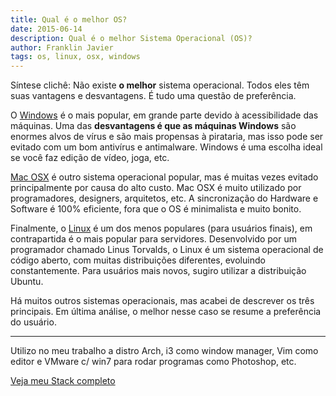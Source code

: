 ```yaml
---
title: Qual é o melhor OS?
date: 2015-06-14
description: Qual é o melhor Sistema Operacional (OS)?
author: Franklin Javier
tags: os, linux, osx, windows
---
```


Síntese clichê: Não existe **o melhor** sistema operacional. 
Todos eles têm suas vantagens e desvantagens. 
É tudo uma questão de preferência.

O [Windows](/tags/windows.html) é o mais popular, em grande parte devido 
à acessibilidade das máquinas. 
Uma das **desvantagens é que as máquinas Windows** 
são enormes alvos de vírus e são mais propensas à pirataria, 
mas isso pode ser evitado com um bom antivírus e antimalware. 
Windows é uma escolha ideal se você faz edição de vídeo, joga, etc.

[Mac OSX](/tags/osx.html) é outro sistema operacional popular, 
mas é muitas vezes evitado principalmente por causa do alto custo.
Mac OSX é muito utilizado por programadores, designers, arquitetos, etc. 
A sincronização do Hardware e Software é 100% eficiente, 
fora que o OS é minimalista e muito bonito.

Finalmente, o [Linux](/tags/linux.html) é um dos menos populares (para usuários finais), 
em contrapartida é o mais popular para servidores. 
Desenvolvido por um programador chamado Linus Torvalds, 
o Linux é um sistema operacional de código aberto, 
com muitas distribuições diferentes, evoluindo constantemente. 
Para usuários mais novos, sugiro utilizar a distribuição Ubuntu. 

Há muitos outros sistemas operacionais, mas acabei de 
descrever os três principais. Em última análise, o melhor 
nesse caso se resume a preferência do usuário.

---

Utilizo no meu trabalho a distro Arch, i3 como window manager, 
Vim como editor e VMware c/ win7 para rodar programas como Photoshop, etc.

[Veja meu Stack completo](http://stackshare.io/franklinjavier)
